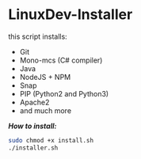 # LinuxDev-Installer

this script installs:
  + Git
  + Mono-mcs (C# compiler)
  + Java
  + NodeJS + NPM
  + Snap
  + PIP (Python2 and Python3)
  + Apache2
  + and much more
  
  ***How to install:***
```bash
sudo chmod +x install.sh
./installer.sh
```
